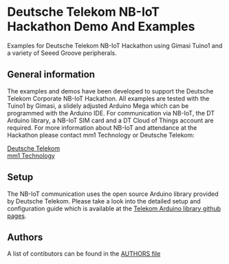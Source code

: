 # Deutsche Telekom NB-IoT Hackathon Demo And Examples
Examples for Deutsche Telekom NB-IoT Hackathon using Gimasi Tuino1 and a variety of Seeed Groove peripherals.

## General information
The examples and demos have been developed to support the Deutsche Telekom Corporate NB-IoT Hackathon. All examples are tested with the Tuino1 by Gimasi, a slidely adjusted Arduino Mega which can be programmed with the Arduino IDE. For communication via NB-IoT, the DT Arduino library, a NB-IoT SIM card and a DT Cloud of Things account are required. For more information about NB-IoT and attendance at the Hackathon please contact mm1 Technology or Deutsche Telekom:

[Deutsche Telekom](https://m2m.telekom.com/de/telekom-m2m/einblicke/narrowband-iot-nb-iot/)  
[mm1 Technology](http://www.mm1-technology.de)

## Setup
The NB-IoT communication uses the open source Arduino library provided by Deutsche Telekom. Please take a look into the detailed setup and configuration guide which is available at the [Telekom Arduino library github pages](https://github.com/cloud-of-things/dt-arduino-iot-agent).

## Authors
A list of contibutors can be found in the [AUTHORS file](AUTHORS)
